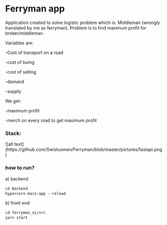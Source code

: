<h1>Ferryman app</h1>

Application created to solve logistic problem which is: Middleman (wrongly translated by me as ferryman).
Problem is to find maximum profit for broker/middleman. 

Variables are: 

-Cost of transport on a road

-cost of buing

-cost of selling

-demand

-supply

We get: 

-maximum profit

-merch on every road to get maximum profit

<h3>Stack:</h3>
![alt text](https://github.com/Swistusmen/Ferryman/blob/master/pictures/fastapi.png)

<h3>how to run?</h3>
a) backend

```
cd Backend
hypercorn main:app --reload
```
b) front end

```
cd ferryman_ui/src
yarn start
```


